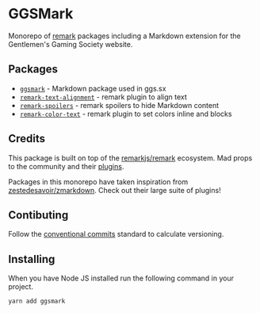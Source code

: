 # GGSMark

Monorepo of [remark](https://github.com/remarkjs/remark) packages including a Markdown extension for the Gentlemen's Gaming Society website.

## Packages

- [`ggsmark`](https://github.com/johnnyhuy/ggsmark/tree/master/packages/ggsmark) - Markdown package used in ggs.sx
- [`remark-text-alignment`](https://github.com/johnnyhuy/ggsmark/tree/master/packages/remark-text-alignment) - remark plugin to align text
- [`remark-spoilers`](https://github.com/johnnyhuy/ggsmark/tree/master/packages/remark-spoilers) - remark spoilers to hide Markdown content
- [`remark-color-text`](https://github.com/johnnyhuy/ggsmark/tree/master/packages/remark-color-text) - remark plugin to set colors inline and blocks

## Credits

This package is built on top of the [remarkjs/remark](https://github.com/remarkjs/remark) ecosystem. Mad props to the community and their [plugins](https://github.com/remarkjs/remark/blob/HEAD/doc/plugins.md#list-of-plugins).

Packages in this monorepo have taken inspiration from [zestedesavoir/zmarkdown](https://github.com/zestedesavoir/zmarkdown). Check out their large suite of plugins!

## Contibuting

Follow the [conventional commits](https://www.conventionalcommits.org/en/v1.0.0/) standard to calculate versioning.

## Installing

When you have Node JS installed run the following command in your project.

```bash
yarn add ggsmark
```
